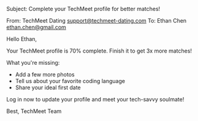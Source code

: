 Subject: Complete your TechMeet profile for better matches!

From: TechMeet Dating <support@techmeet-dating.com>
To: Ethan Chen <ethan.chen@gmail.com>

Hello Ethan,

Your TechMeet profile is 70% complete. Finish it to get 3x more matches!

What you're missing:
- Add a few more photos
- Tell us about your favorite coding language
- Share your ideal first date

Log in now to update your profile and meet your tech-savvy soulmate!

Best,
TechMeet Team
